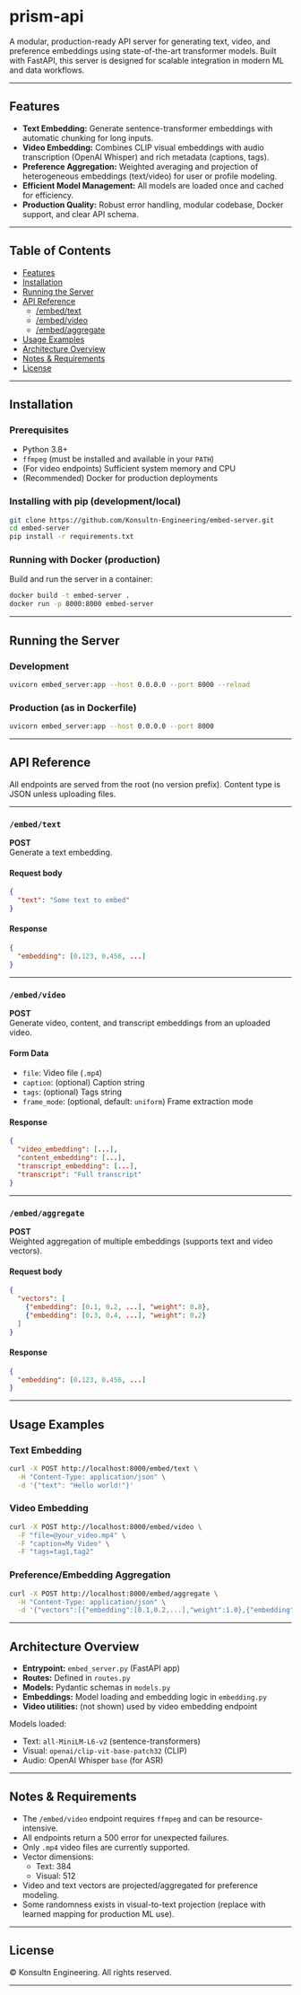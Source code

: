 # prism-api

A modular, production-ready API server for generating text, video, and preference embeddings using state-of-the-art transformer models. Built with FastAPI, this server is designed for scalable integration in modern ML and data workflows.

---

## Features

- **Text Embedding:** Generate sentence-transformer embeddings with automatic chunking for long inputs.
- **Video Embedding:** Combines CLIP visual embeddings with audio transcription (OpenAI Whisper) and rich metadata (captions, tags).
- **Preference Aggregation:** Weighted averaging and projection of heterogeneous embeddings (text/video) for user or profile modeling.
- **Efficient Model Management:** All models are loaded once and cached for efficiency.
- **Production Quality:** Robust error handling, modular codebase, Docker support, and clear API schema.

---

## Table of Contents

- [Features](#features)
- [Installation](#installation)
- [Running the Server](#running-the-server)
- [API Reference](#api-reference)
  - [/embed/text](#embedtext)
  - [/embed/video](#embedvideo)
  - [/embed/aggregate](#embedaggregate)
- [Usage Examples](#usage-examples)
- [Architecture Overview](#architecture-overview)
- [Notes & Requirements](#notes--requirements)
- [License](#license)

---

## Installation

### Prerequisites

- Python 3.8+
- `ffmpeg` (must be installed and available in your `PATH`)
- (For video endpoints) Sufficient system memory and CPU
- (Recommended) Docker for production deployments

### Installing with pip (development/local)

```bash
git clone https://github.com/Konsultn-Engineering/embed-server.git
cd embed-server
pip install -r requirements.txt
```

### Running with Docker (production)

Build and run the server in a container:

```bash
docker build -t embed-server .
docker run -p 8000:8000 embed-server
```

---

## Running the Server

### Development

```bash
uvicorn embed_server:app --host 0.0.0.0 --port 8000 --reload
```

### Production (as in Dockerfile)

```bash
uvicorn embed_server:app --host 0.0.0.0 --port 8000
```

---

## API Reference

All endpoints are served from the root (no version prefix). Content type is JSON unless uploading files.

---

### `/embed/text`

**POST**  
Generate a text embedding.

#### Request body

```json
{
  "text": "Some text to embed"
}
```

#### Response

```json
{
  "embedding": [0.123, 0.456, ...]
}
```

---

### `/embed/video`

**POST**  
Generate video, content, and transcript embeddings from an uploaded video.

#### Form Data

- `file`: Video file (`.mp4`)
- `caption`: (optional) Caption string
- `tags`: (optional) Tags string
- `frame_mode`: (optional, default: `uniform`) Frame extraction mode

#### Response

```json
{
  "video_embedding": [...],
  "content_embedding": [...],
  "transcript_embedding": [...],
  "transcript": "Full transcript"
}
```

---

### `/embed/aggregate`

**POST**  
Weighted aggregation of multiple embeddings (supports text and video vectors).

#### Request body

```json
{
  "vectors": [
    {"embedding": [0.1, 0.2, ...], "weight": 0.8},
    {"embedding": [0.3, 0.4, ...], "weight": 0.2}
  ]
}
```

#### Response

```json
{
  "embedding": [0.123, 0.456, ...]
}
```

---

## Usage Examples

### Text Embedding

```bash
curl -X POST http://localhost:8000/embed/text \
  -H "Content-Type: application/json" \
  -d '{"text": "Hello world!"}'
```

### Video Embedding

```bash
curl -X POST http://localhost:8000/embed/video \
  -F "file=@your_video.mp4" \
  -F "caption=My Video" \
  -F "tags=tag1,tag2"
```

### Preference/Embedding Aggregation

```bash
curl -X POST http://localhost:8000/embed/aggregate \
  -H "Content-Type: application/json" \
  -d '{"vectors":[{"embedding":[0.1,0.2,...],"weight":1.0},{"embedding":[0.3,0.4,...],"weight":0.5}]}'
```

---

## Architecture Overview

- **Entrypoint:** `embed_server.py` (FastAPI app)
- **Routes:** Defined in `routes.py`
- **Models:** Pydantic schemas in `models.py`
- **Embeddings:** Model loading and embedding logic in `embedding.py`
- **Video utilities:** (not shown) used by video embedding endpoint

Models loaded:

- Text: `all-MiniLM-L6-v2` (sentence-transformers)
- Visual: `openai/clip-vit-base-patch32` (CLIP)
- Audio: OpenAI Whisper `base` (for ASR)

---

## Notes & Requirements

- The `/embed/video` endpoint requires `ffmpeg` and can be resource-intensive.
- All endpoints return a 500 error for unexpected failures.
- Only `.mp4` video files are currently supported.
- Vector dimensions:
  - Text: 384
  - Visual: 512
- Video and text vectors are projected/aggregated for preference modeling.
- Some randomness exists in visual-to-text projection (replace with learned mapping for production ML use).

---

## License

&copy; Konsultn Engineering. All rights reserved.

---
